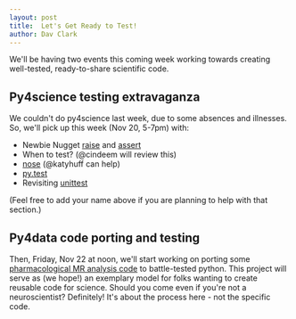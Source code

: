 ```yaml
---
layout: post
title:  Let's Get Ready to Test!
author: Dav Clark
---
```

We'll be having two events this coming week working towards creating
well-tested, ready-to-share scientific code.

## Py4science testing extravaganza

We couldn't do py4science last week, due to some absences and illnesses. So,
we'll pick up this week (Nov 20, 5-7pm) with:

- Newbie Nugget [raise](http://docs.python.org/2/tutorial/errors.html#raising-exceptions) and [assert](http://docs.python.org/2/reference/simple_stmts.html#assert)
- When to test? (@cindeem will review this)
- [nose](http://nose.readthedocs.org/en/latest/) (@katyhuff can help)
- [py.test](http://pytest.org/latest/contents.html)
- Revisiting [unittest](http://docs.python.org/2/library/unittest.html)

(Feel free to add your name above if you are planning to help with that section.)

## Py4data code porting and testing

Then, Friday, Nov 22 at noon, we'll start working on porting some
[pharmacological MR analysis code](https://www.github.com/iangreenhouse/MRS) to
battle-tested python. This project will serve as (we hope!) an exemplary model
for folks wanting to create reusable code for science. Should you come even if
you're not a neuroscientist? Definitely!  It's about the process here - not the
specific code.
